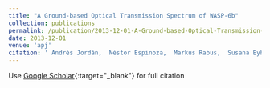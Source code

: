 ```yaml
---
title: "A Ground-based Optical Transmission Spectrum of WASP-6b"
collection: publications
permalink: /publication/2013-12-01-A-Ground-based-Optical-Transmission-Spectrum-of-WASP-6b
date: 2013-12-01
venue: 'apj'
citation: ' Andrés Jordán,  Néstor Espinoza,  Markus Rabus,  Susana Eyheramendy,  David Sing,  Jean-Michel Désert,  Gáspár Bakos,  Jonathan Fortney,  Mercedes López-Morales,  Pierre Maxted,  Amaury Triaud,  Andrew Szentgyorgyi, &quot;A Ground-based Optical Transmission Spectrum of WASP-6b.&quot; apj, 2013.'
---
```

Use [Google Scholar](https://scholar.google.com/scholar?q=A+Ground+based+Optical+Transmission+Spectrum+of+WASP+6b){:target="_blank"} for full citation